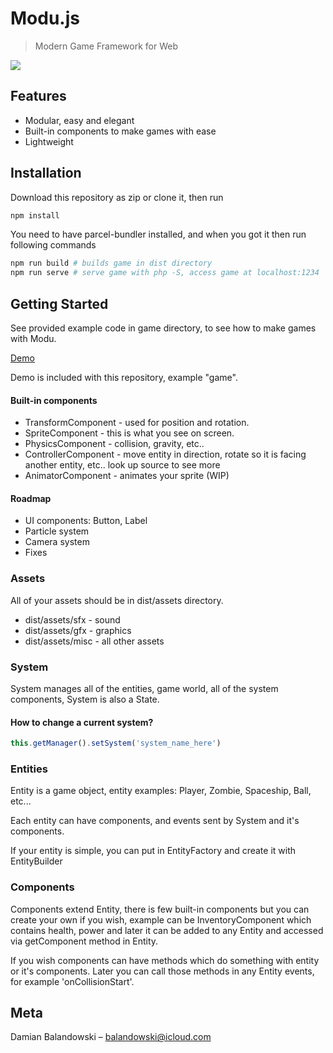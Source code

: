 # Modu.js
> Modern Game Framework for Web

![](modu.png)

## Features

* Modular, easy and elegant
* Built-in components to make games with ease
* Lightweight

## Installation

Download this repository as zip or clone it, then run 

```sh
npm install
```

You need to have parcel-bundler installed, and when you got it then run following commands 
```sh
npm run build # builds game in dist directory
npm run serve # serve game with php -S, access game at localhost:1234
```

## Getting Started

See provided example code in game directory, to see how to make games with Modu.

[Demo](http://portfolio.damianbalandowski.com/modujs/)

Demo is included with this repository, example "game".

#### Built-in components

* TransformComponent - used for position and rotation.
* SpriteComponent - this is what you see on screen.
* PhysicsComponent - collision, gravity, etc..
* ControllerComponent - move entity in direction, rotate so it is facing another entity, etc.. look up source to see more
* AnimatorComponent - animates your sprite (WIP)

#### Roadmap

* UI components: Button, Label
* Particle system
* Camera system
* Fixes 

### Assets

All of your assets should be in dist/assets directory.

* dist/assets/sfx - sound
* dist/assets/gfx - graphics
* dist/assets/misc - all other assets

### System

System manages all of the entities, game world, all of the system components, System is also a State.

#### How to change a current system?

```javascript
this.getManager().setSystem('system_name_here')
```

### Entities

Entity is a game object, entity examples: Player, Zombie, Spaceship, Ball, etc...

Each entity can have components, and events sent by System and it's components.

If your entity is simple, you can put in EntityFactory and create it with EntityBuilder

### Components

Components extend Entity, there is few built-in components but you can create your own if you wish, example can be InventoryComponent which contains health, power and later it can be added to any Entity and accessed via getComponent method in Entity.

If you wish components can have methods which do something with entity or it's components. Later you can call those methods in any Entity events, for example 'onCollisionStart'.

## Meta

Damian Balandowski – balandowski@icloud.com